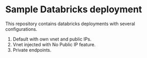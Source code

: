 # Sample Databricks deployment

This repository contains databricks deployments with several configurations. <br>
1. Default with own vnet and public IPs.
2. Vnet injected with No Public IP feature.
3. Private endpoints.